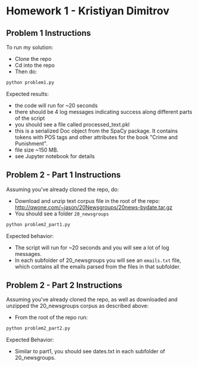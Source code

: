 # Homework 1 - Kristiyan Dimitrov

## Problem 1 Instructions

To run my solution:
- Clone the repo
- Cd into the repo
- Then do: 
```bash
python problem1.py
```
Expected results:
- the code will run for ~20 seconds
- there should be 4 log messages indicating success along different parts of the script
- you should see a file called processed_text.pkl
- this is a serialized Doc object from the SpaCy package. It contains tokens with POS tags and other attributes for the book "Crime and Punishment".
- file size ~150 MB.
- see Jupyter notebook for details

## Problem 2 - Part 1 Instructions

Assuming you've already cloned the repo, do:
- Download and unzip text corpus file in the root of the repo: http://qwone.com/~jason/20Newsgroups/20news-bydate.tar.gz
- You should see a folder `20_newsgroups`

```bash
python problem2_part1.py
```
Expected behavior:
- The script will run for ~20 seconds and you will see a lot of log messages.
- In each subfolder of 20_newsgroups you will see an `emails.txt` file, which contains all the emails parsed from the files in that subfolder.

## Problem 2 - Part 2 Instructions

Assuming you've already cloned the repo, as well as downloaded and unzipped the 20_newsgroups corpus as described above:
- From the root of the repo run:
```bash
python problem2_part2.py
```
Expected Behavior:
- Similar to part1, you should see dates.txt in each subfolder of 20_newsgroups.

